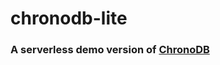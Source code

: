 # chronodb-lite
 
### A serverless demo version of [ChronoDB](https://github.com/jkvin114/chronodb)
